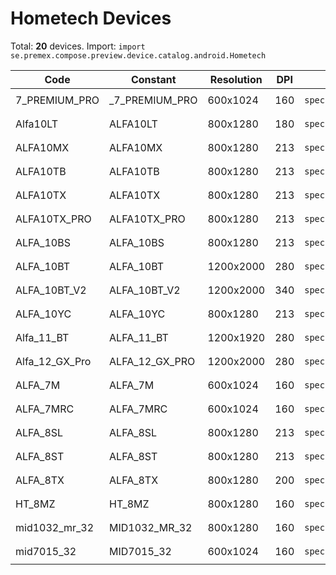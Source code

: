 # Hometech Devices

Total: **20** devices. Import: `import se.premex.compose.preview.device.catalog.android.Hometech`

| Code | Constant | Resolution | DPI | Compose Spec | Preview Usage |
|------|----------|------------|-----|-------------|---------------|
| 7_PREMIUM_PRO | _7_PREMIUM_PRO | 600x1024 | 160 | `spec:width=600px,height=1024px,dpi=160` | `@Preview(device = Hometech._7_PREMIUM_PRO)` |
| Alfa10LT | ALFA10LT | 800x1280 | 180 | `spec:width=800px,height=1280px,dpi=180` | `@Preview(device = Hometech.ALFA10LT)` |
| ALFA10MX | ALFA10MX | 800x1280 | 213 | `spec:width=800px,height=1280px,dpi=213` | `@Preview(device = Hometech.ALFA10MX)` |
| ALFA10TB | ALFA10TB | 800x1280 | 213 | `spec:width=800px,height=1280px,dpi=213` | `@Preview(device = Hometech.ALFA10TB)` |
| ALFA10TX | ALFA10TX | 800x1280 | 213 | `spec:width=800px,height=1280px,dpi=213` | `@Preview(device = Hometech.ALFA10TX)` |
| ALFA10TX_PRO | ALFA10TX_PRO | 800x1280 | 213 | `spec:width=800px,height=1280px,dpi=213` | `@Preview(device = Hometech.ALFA10TX_PRO)` |
| ALFA_10BS | ALFA_10BS | 800x1280 | 213 | `spec:width=800px,height=1280px,dpi=213` | `@Preview(device = Hometech.ALFA_10BS)` |
| ALFA_10BT | ALFA_10BT | 1200x2000 | 280 | `spec:width=1200px,height=2000px,dpi=280` | `@Preview(device = Hometech.ALFA_10BT)` |
| ALFA_10BT_V2 | ALFA_10BT_V2 | 1200x2000 | 340 | `spec:width=1200px,height=2000px,dpi=340` | `@Preview(device = Hometech.ALFA_10BT_V2)` |
| ALFA_10YC | ALFA_10YC | 800x1280 | 213 | `spec:width=800px,height=1280px,dpi=213` | `@Preview(device = Hometech.ALFA_10YC)` |
| Alfa_11_BT | ALFA_11_BT | 1200x1920 | 280 | `spec:width=1200px,height=1920px,dpi=280` | `@Preview(device = Hometech.ALFA_11_BT)` |
| Alfa_12_GX_Pro | ALFA_12_GX_PRO | 1200x2000 | 280 | `spec:width=1200px,height=2000px,dpi=280` | `@Preview(device = Hometech.ALFA_12_GX_PRO)` |
| ALFA_7M | ALFA_7M | 600x1024 | 160 | `spec:width=600px,height=1024px,dpi=160` | `@Preview(device = Hometech.ALFA_7M)` |
| ALFA_7MRC | ALFA_7MRC | 600x1024 | 160 | `spec:width=600px,height=1024px,dpi=160` | `@Preview(device = Hometech.ALFA_7MRC)` |
| ALFA_8SL | ALFA_8SL | 800x1280 | 213 | `spec:width=800px,height=1280px,dpi=213` | `@Preview(device = Hometech.ALFA_8SL)` |
| ALFA_8ST | ALFA_8ST | 800x1280 | 213 | `spec:width=800px,height=1280px,dpi=213` | `@Preview(device = Hometech.ALFA_8ST)` |
| ALFA_8TX | ALFA_8TX | 800x1280 | 200 | `spec:width=800px,height=1280px,dpi=200` | `@Preview(device = Hometech.ALFA_8TX)` |
| HT_8MZ | HT_8MZ | 800x1280 | 160 | `spec:width=800px,height=1280px,dpi=160` | `@Preview(device = Hometech.HT_8MZ)` |
| mid1032_mr_32 | MID1032_MR_32 | 800x1280 | 160 | `spec:width=800px,height=1280px,dpi=160` | `@Preview(device = Hometech.MID1032_MR_32)` |
| mid7015_32 | MID7015_32 | 600x1024 | 160 | `spec:width=600px,height=1024px,dpi=160` | `@Preview(device = Hometech.MID7015_32)` |

<!-- Generated automatically. Do not edit manually. -->
